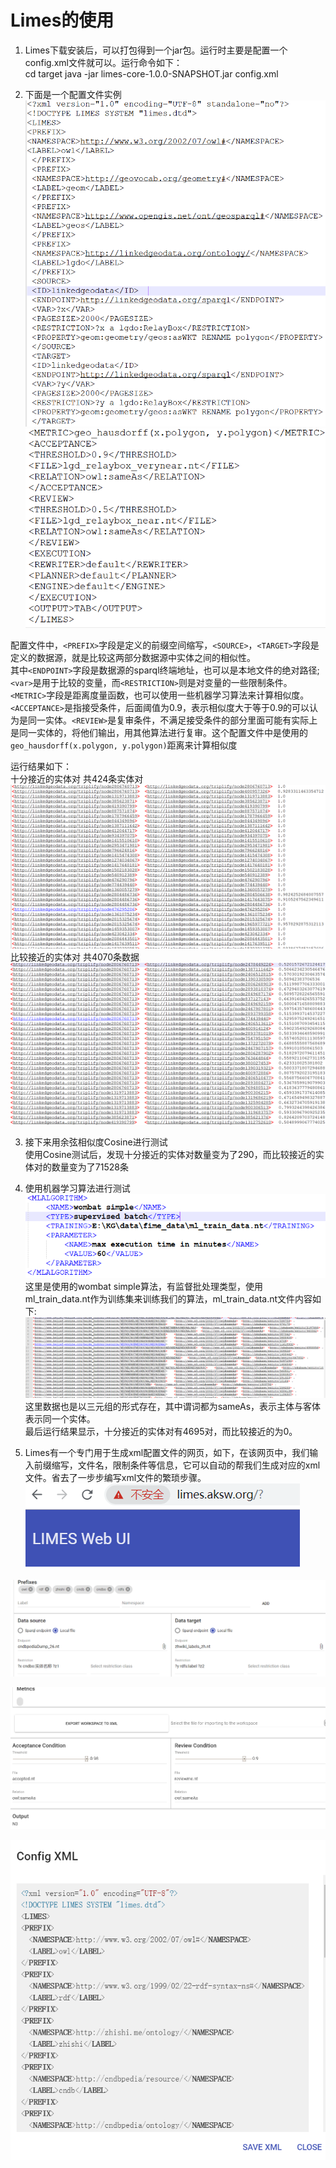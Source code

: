 Limes的使用
===========
1.  Limes下载安装后，可以打包得到一个jar包。运行时主要是配置一个config.xml文件就可以。运行命令如下：  
cd target java -jar limes-core-1.0.0-SNAPSHOT.jar config.xml  
    
    
2. 下面是一个配置文件实例  
![my](https://github.com/shujuner/Construction-of-KG-in-insurance-field/blob/guangxi/note/Picture/a.png)
![my](https://github.com/shujuner/Construction-of-KG-in-insurance-field/blob/guangxi/note/Picture/b.png)  

配置文件中，```<PREFIX>```字段是定义的前缀空间缩写，```<SOURCE>```，```<TARGET>```字段是定义的数据源，就是比较这两部分数据源中实体之间的相似性。  
其中```<ENDPOINT>```字段是数据源的sparql终端地址，也可以是本地文件的绝对路径; ```<var>```是用于比较的变量，而```<RESTRICTION>```则是对变量的一些限制条件。```<METRIC>```字段是距离度量函数，也可以使用一些机器学习算法来计算相似度。```<ACCEPTANCE>```是指接受条件，后面阈值为0.9，表示相似度大于等于0.9的可以认为是同一实体。```<REVIEW>```是复审条件，不满足接受条件的部分里面可能有实际上是同一实体的，将他们输出，用其他算法进行复审。这个配置文件中是使用的```geo_hausdorff(x.polygon, y.polygon)```距离来计算相似度  
  
  
运行结果如下：  
十分接近的实体对  共424条实体对  
 ![my](https://github.com/shujuner/Construction-of-KG-in-insurance-field/blob/guangxi/note/Picture/c.png) 
比较接近的实体对  共4070条数据  
 ![my](https://github.com/shujuner/Construction-of-KG-in-insurance-field/blob/guangxi/note/Picture/d.png) 
  
  

3. 接下来用余弦相似度Cosine进行测试  
	使用Cosine测试后，发现十分接近的实体对数量变为了290，而比较接近的实体对的数量变为了71528条  
  
  
4. 使用机器学习算法进行测试  
![my](https://github.com/shujuner/Construction-of-KG-in-insurance-field/blob/guangxi/note/Picture/photot1.png)  
这里是使用的wombat simple算法，有监督批处理类型，使用ml_train_data.nt作为训练集来训练我们的算法，ml_train_data.nt文件内容如下:  
![my](https://github.com/shujuner/Construction-of-KG-in-insurance-field/blob/guangxi/note/Picture/photo2.png)  
这里数据也是以三元组的形式存在，其中谓词都为sameAs，表示主体与客体表示同一个实体。  
最后运行结果显示，十分接近的实体对有4695对，而比较接近的为0。  

5. Limes有一个专门用于生成xml配置文件的网页，如下，在该网页中，我们输入前缀缩写，文件名，限制条件等信息，它可以自动的帮我们生成对应的xml文件。省去了一步步编写xml文件的繁琐步骤。  
 ![my](https://github.com/shujuner/Construction-of-KG-in-insurance-field/blob/guangxi/note/Picture/photo3.png)<br>
 
 ![my](https://github.com/shujuner/Construction-of-KG-in-insurance-field/blob/guangxi/note/Picture/photo4.png)<br>
 
 ![my](https://github.com/shujuner/Construction-of-KG-in-insurance-field/blob/guangxi/note/Picture/photo5.png)<br>
 
 ![my](https://github.com/shujuner/Construction-of-KG-in-insurance-field/blob/guangxi/note/Picture/photo6.png)<br>
